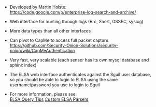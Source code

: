 * Developed by Martin Holste:  
https://code.google.com/p/enterprise-log-search-and-archive/

* Web interface for hunting through logs (Bro, Snort, OSSEC, syslog)

* More data types than all other interfaces

* Can pivot to CapMe to access full packet capture:  
https://github.com/Security-Onion-Solutions/security-onion/wiki/CapMeAuthentication

* Very fast, very scalable (each sensor has its own mysql database and sphinx index)

* The ELSA web interface authenticates against the Sguil user database, so you should be able to login to ELSA using the same username/password you use to login to Sguil

* For more information, please see:  
[ELSA Query Tips](ELSAQueryTips)
[Custom ELSA Parsers](CustomELSAParsers)


